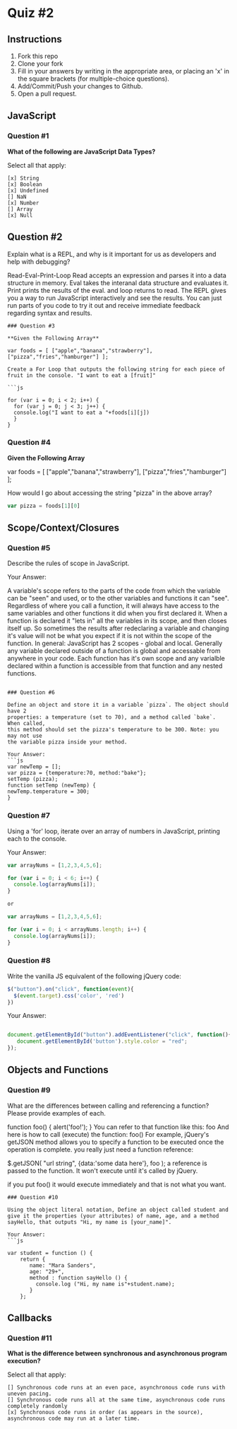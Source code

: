 # Quiz #2

## Instructions

1. Fork this repo
2. Clone your fork
3. Fill in your answers by writing in the appropriate area, or placing an 'x' in
the square brackets (for multiple-choice questions).
4. Add/Commit/Push your changes to Github.
5. Open a pull request.

## JavaScript

### Question #1

**What of the following are JavaScript Data Types?**

Select all that apply:
```
[x] String
[x] Boolean
[x] Undefined
[] NaN
[x] Number
[] Array
[x] Null
```

## Question #2

Explain what is a REPL, and why is it important for us as developers and help with debugging?

Read-Eval-Print-Loop  Read accepts an expression and parses it into a data structure in memory. Eval takes the interanal data structure and evaluates it. Print prints the results of the eval. and loop returns to read. The REPL gives you a way to run JavaScript interactively and see the results. You can just run parts of you code to try it out and receive immediate feedback regarding syntax and results.

```
### Question #3

**Given the Following Array**

var foods = [ ["apple","banana","strawberry"], ["pizza","fries","hamburger"] ];

Create a For Loop that outputs the following string for each piece of fruit in the console. "I want to eat a [fruit]"

```js

for (var i = 0; i < 2; i++) {
  for (var j = 0; j < 3; j++) {
  console.log("I want to eat a "+foods[i][j])
  }
}
```
### Question #4

**Given the Following Array**

var foods = [ ["apple","banana","strawberry"], ["pizza","fries","hamburger"] ];

How would I go about accessing the string "pizza" in the above array?

```js
var pizza = foods[1][0]
```

## Scope/Context/Closures

### Question #5

Describe the rules of scope in JavaScript.

Your Answer:

A variable's scope refers to the parts of the code from which the variable can be "seen" and used, or to the other variables and functions it can "see". Regardless of where you call a function, it will always have access to the same variables and other functions it did when you first declared it. When a function is declared it "lets in" all the variables in its scope, and then closes itself up. So sometimes the results after redeclaring a variable and changing it's value will not be what you expect if it is not within the scope of the function. In general:
JavaScript has 2 scopes - global and local. Generally any variable declared outside of a function is global and accessable from anywhere in your code. Each function has it's own scope and any varialble declared within a function is accessible from that function and any nested functions.
```

### Question #6

Define an object and store it in a variable `pizza`. The object should have 2
properties: a temperature (set to 70), and a method called `bake`. When called,
this method should set the pizza's temperature to be 300. Note: you may not use
the variable pizza inside your method.

Your Answer:
```js
var newTemp = [];
var pizza = {temperature:70, method:"bake"};
setTemp (pizza);
function setTemp (newTemp) {
newTemp.temperature = 300;
}
```

### Question #7

Using a 'for' loop, iterate over an array of numbers in JavaScript, printing each to the console.

Your Answer:
```js
var arrayNums = [1,2,3,4,5,6];

for (var i = 0; i < 6; i++) {
  console.log(arrayNums[i]);
}

or

var arrayNums = [1,2,3,4,5,6];

for (var i = 0; i < arrayNums.length; i++) {
  console.log(arrayNums[i]);
}
```

### Question #8

Write the vanilla JS equivalent of the following jQuery code:

```js
$("button").on("click", function(event){
  $(event.target).css('color', 'red')
})
```

Your Answer:
```js

document.getElementById("button").addEventListener("click", function(){
   document.getElementById('button').style.color = "red";
});


```

## Objects and Functions

### Question #9

What are the differences between calling and referencing a function? Please provide examples of each.

function foo() {
  alert('foo!');
}
You can refer to that function like this:
foo
And here is how to call (execute) the function:
foo()
For example, jQuery's getJSON method allows you to specify a function to be executed once the operation is complete. you really just need a function reference:

$.getJSON( "url string", {data:'some data here'}, foo );
a reference is passed to the function. It won't execute until it's called by jQuery.

if you put foo() it would execute immediately and that is not what you want.

```
### Question #10

Using the object literal notation, Define an object called student and give it the properties (your attributes) of name, age, and a method sayHello, that outputs "Hi, my name is [your_name]".

Your Answer:
```js

var student = function () {
	return {
       name: "Mara Sanders",
       age: "29+",
       method : function sayHello () {
         console.log ("Hi, my name is"+student.name);
       }  
    };

```

## Callbacks

### Question #11

**What is the difference between synchronous and asynchronous program execution?**

Select all that apply:
```
[] Synchronous code runs at an even pace, asynchronous code runs with uneven pacing.
[] Synchronous code runs all at the same time, asynchronous code runs completely randomly
[x] Synchronous code runs in order (as appears in the source), asynchronous code may run at a later time.
```
